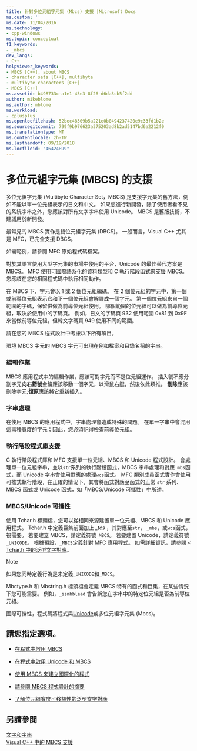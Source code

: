 ```yaml
---
title: 針對多位元組字元集 (Mbcs) 支援 |Microsoft Docs
ms.custom: ''
ms.date: 11/04/2016
ms.technology:
- cpp-windows
ms.topic: conceptual
f1_keywords:
- _mbcs
dev_langs:
- C++
helpviewer_keywords:
- MBCS [C++], about MBCS
- character sets [C++], multibyte
- multibyte characters [C++]
- MBCS [C++]
ms.assetid: b498733c-a1e1-45e3-8f26-d6da3cb5f2dd
author: mikeblome
ms.author: mblome
ms.workload:
- cplusplus
ms.openlocfilehash: 52bec48309b5a221e0b0494237420e9c33fd1b2e
ms.sourcegitcommit: 799f9b976623a375203ad8b2ad5147bd6a2212f0
ms.translationtype: MT
ms.contentlocale: zh-TW
ms.lasthandoff: 09/19/2018
ms.locfileid: "46424899"
---
```

# <a name="support-for-multibyte-character-sets-mbcss"></a>多位元組字元集 (MBCS) 的支援

多位元組字元集 (Multibyte Character Set，MBCS) 是支援字元集的舊方法，例如不能以單一位元組表示的日文和中文。 如果您進行新開發，除了使用者看不見的系統字串之外，您應該對所有文字字串使用 Unicode。 MBCS 是舊版技術，不建議用於新開發。

最常見的 MBCS 實作是雙位元組字元集 (DBCS)。 一般而言，Visual C++ 尤其是 MFC，已完全支援 DBCS。

如需範例，請參閱 MFC 原始程式碼檔案。

對於其語言使用大型字元集的市場中使用的平台，Unicode 的最佳替代方案是 MBCS。 MFC 使用可國際語系化的資料類型和 C 執行階段函式來支援 MBCS。 您應該在您的相同程式碼中執行相同動作。

在 MBCS 下，字元會以 1 或 2 個位元組編碼。 在 2 個位元組的字元中，第一個或前導位元組表示它和下一個位元組會解譯成一個字元。 第一個位元組來自一個範圍的字碼，保留供做為前導位元組使用。 哪個範圍的位元組可以做為前導位元組，取決於使用中的字碼頁。 例如，日文的字碼頁 932 使用範圍 0x81 到 0x9F 來當做前導位元組，但韓文字碼頁 949 使用不同的範圍。

請在您的 MBCS 程式設計中考慮以下所有項目。

環境 MBCS 字元的 MBCS 字元可出現在例如檔案和目錄名稱的字串。

### <a name="editing-operations"></a>編輯作業

MBCS 應用程式中的編輯作業，應該可對字元而不是位元組運作。 插入號不應分割字元**向右箭號**金鑰應該移動一個字元，以滑鼠右鍵，然後依此類推。 **刪除**應該刪除字元;**復原**應該將它重新插入。

### <a name="string-handling"></a>字串處理

在使用 MBCS 的應用程式中，字串處理會造成特殊的問題。 在單一字串中會混用這兩種寬度的字元；因此，您必須記得檢查前導位元組。

### <a name="run-time-library-support"></a>執行階段程式庫支援

C 執行階段程式庫和 MFC 支援單一位元組、MBCS 和 Unicode 程式設計。 會處理單一位元組字串，並以`str`系列的執行階段函式，MBCS 字串處理和對應`_mbs`函式，而 Unicode 字串會使用對應的處理`wcs`函式。 MFC 類別成員函式實作會使用可攜式執行階段，在正確的情況下，其會將函式對應至函式的正常 `str` 系列、MBCS 函式或 Unicode 函式，如「MBCS/Unicode 可攜性」中所述。

### <a name="mbcsunicode-portability"></a>MBCS/Unicode 可攜性

使用 Tchar.h 標頭檔，您可以從相同來源建置單一位元組、MBCS 和 Unicode 應用程式。 Tchar.h 中定義巨集前面加上 *_tcs* ，其對應至`str`， `_mbs`，或`wcs`函式，視需要。 若要建立 MBCS，請定義符號`_MBCS`。 若要建置 Unicode，請定義符號`_UNICODE`。 根據預設，`_MBCS`定義針對 MFC 應用程式。 如需詳細資訊，請參閱 < [Tchar.h 中的泛型文字對應](../text/generic-text-mappings-in-tchar-h.md)。

> [!NOTE]
>  如果您同時定義行為是未定義`_UNICODE`和`_MBCS`。

Mbctype.h 和 Mbstring.h 標頭檔會定義 MBCS 特有的函式和巨集，在某些情況下您可能需要。 例如，`_ismbblead` 會告訴您在字串中的特定位元組是否為前導位元組。

國際可攜性，程式碼將程式與[Unicode](../text/support-for-unicode.md)或多位元組字元集 (Mbcs)。

## <a name="what-do-you-want-to-do"></a>請您指定選項。

- [在程式中啟用 MBCS](../text/international-enabling.md)

- [在程式中啟用 Unicode 和 MBCS](../text/internationalization-strategies.md)

- [使用 MBCS 來建立國際化的程式](../text/mbcs-programming-tips.md)

- [請參閱 MBCS 程式設計的摘要](../text/mbcs-programming-tips.md)

- [了解位元組寬度可移植性的泛型文字對應](../text/generic-text-mappings-in-tchar-h.md)

## <a name="see-also"></a>另請參閱

[文字和字串](../text/text-and-strings-in-visual-cpp.md)<br/>
[Visual C++ 中的 MBCS 支援](../text/mbcs-support-in-visual-cpp.md)